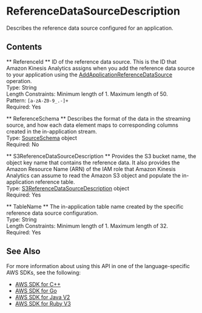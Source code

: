 # ReferenceDataSourceDescription<a name="API_ReferenceDataSourceDescription"></a>

Describes the reference data source configured for an application\.

## Contents<a name="API_ReferenceDataSourceDescription_Contents"></a>

 ** ReferenceId **   <a name="analytics-Type-ReferenceDataSourceDescription-ReferenceId"></a>
ID of the reference data source\. This is the ID that Amazon Kinesis Analytics assigns when you add the reference data source to your application using the [AddApplicationReferenceDataSource](https://docs.aws.amazon.com/kinesisanalytics/latest/dev/API_AddApplicationReferenceDataSource.html) operation\.  
Type: String  
Length Constraints: Minimum length of 1\. Maximum length of 50\.  
Pattern: `[a-zA-Z0-9_.-]+`   
Required: Yes

 ** ReferenceSchema **   <a name="analytics-Type-ReferenceDataSourceDescription-ReferenceSchema"></a>
Describes the format of the data in the streaming source, and how each data element maps to corresponding columns created in the in\-application stream\.  
Type: [SourceSchema](API_SourceSchema.md) object  
Required: No

 ** S3ReferenceDataSourceDescription **   <a name="analytics-Type-ReferenceDataSourceDescription-S3ReferenceDataSourceDescription"></a>
Provides the S3 bucket name, the object key name that contains the reference data\. It also provides the Amazon Resource Name \(ARN\) of the IAM role that Amazon Kinesis Analytics can assume to read the Amazon S3 object and populate the in\-application reference table\.  
Type: [S3ReferenceDataSourceDescription](API_S3ReferenceDataSourceDescription.md) object  
Required: Yes

 ** TableName **   <a name="analytics-Type-ReferenceDataSourceDescription-TableName"></a>
The in\-application table name created by the specific reference data source configuration\.  
Type: String  
Length Constraints: Minimum length of 1\. Maximum length of 32\.  
Required: Yes

## See Also<a name="API_ReferenceDataSourceDescription_SeeAlso"></a>

For more information about using this API in one of the language\-specific AWS SDKs, see the following:
+  [AWS SDK for C\+\+](https://docs.aws.amazon.com/goto/SdkForCpp/kinesisanalytics-2015-08-14/ReferenceDataSourceDescription) 
+  [AWS SDK for Go](https://docs.aws.amazon.com/goto/SdkForGoV1/kinesisanalytics-2015-08-14/ReferenceDataSourceDescription) 
+  [AWS SDK for Java V2](https://docs.aws.amazon.com/goto/SdkForJavaV2/kinesisanalytics-2015-08-14/ReferenceDataSourceDescription) 
+  [AWS SDK for Ruby V3](https://docs.aws.amazon.com/goto/SdkForRubyV3/kinesisanalytics-2015-08-14/ReferenceDataSourceDescription) 